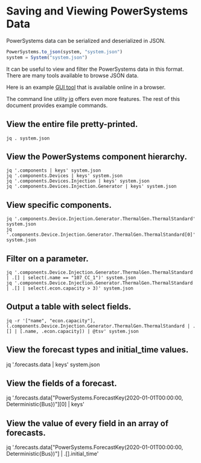 # Saving and Viewing PowerSystems Data

PowerSystems data can be serialized and deserialized in JSON.

```julia
PowerSystems.to_json(system, "system.json")
system = System("system.json")
```

It can be useful to view and filter the PowerSystems data in this format. There
are many tools available to browse JSON data.

Here is an example [GUI tool](http://jsonviewer.stack.hu) that is available
online in a browser.

The command line utility [jq](https://stedolan.github.io/jq/) offers even more
features. The rest of this document provides example commands.

## View the entire file pretty-printed.
```
jq . system.json
```

## View the PowerSystems component hierarchy.
```
jq '.components | keys' system.json
jq '.components.Devices | keys' system.json
jq '.components.Devices.Injection | keys' system.json
jq '.components.Devices.Injection.Generator | keys' system.json
```

## View specific components.
```
jq '.components.Device.Injection.Generator.ThermalGen.ThermalStandard' system.json
jq '.components.Device.Injection.Generator.ThermalGen.ThermalStandard[0]' system.json
```

## Filter on a parameter.
```
jq '.components.Device.Injection.Generator.ThermalGen.ThermalStandard | .[] | select(.name == "107_CC_1")' system.json
jq '.components.Device.Injection.Generator.ThermalGen.ThermalStandard | .[] | select(.econ.capacity > 3)' system.json
```

## Output a table with select fields.
```
jq -r '["name", "econ.capacity"], (.components.Device.Injection.Generator.ThermalGen.ThermalStandard | .[] | [.name, .econ.capacity]) | @tsv' system.json
```

## View the forecast types and initial_time values.
jq '.forecasts.data | keys' system.json

## View the fields of a forecast.
jq '.forecasts.data["PowerSystems.ForecastKey(2020-01-01T00:00:00, Deterministic{Bus})"][0] | keys'

## View the value of every field in an array of forecasts.
jq '.forecasts.data["PowerSystems.ForecastKey(2020-01-01T00:00:00, Deterministic{Bus})"] | .[].initial_time'
